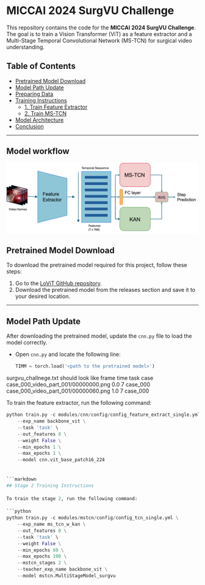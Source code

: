 # MICCAI 2024 SurgVU Challenge

This repository contains the code for the **MICCAI 2024 SurgVU Challenge**. The goal is to train a Vision Transformer (ViT) as a feature extractor and a Multi-Stage Temporal Convolutional Network (MS-TCN) for surgical video understanding.

## Table of Contents

- [Pretrained Model Download](#pretrained-model-download)
- [Model Path Update](#model-path-update)
- [Preparing Data](#preparing-data)
- [Training Instructions](#training-instructions)
  - [1. Train Feature Extractor](#1-train-feature-extractor)
  - [2. Train MS-TCN](#2-train-ms-tcn)
- [Model Architecture](#model-architecture)
- [Conclusion](#conclusion)

---
## Model workflow
![SurgVU Challenge Model](assets/figure_challnege.png)

## Pretrained Model Download

To download the pretrained model required for this project, follow these steps:

1. Go to the [LoViT GitHub repository](https://github.com/MRUIL/LoViT).
2. Download the pretrained model from the releases section and save it to your desired location.

---

## Model Path Update

After downloading the pretrained model, update the `cnn.py` file to load the model correctly.

- Open `cnn.py` and locate the following line:
  ```python
  TIMM = torch.load('<path to the pretrained model>')

surgvu_challnege.txt should look like 
  frame                                 time   task   case
case_000_video_part_001/00000000.png   0.0    7     case_000
case_000_video_part_001/00000060.png   1.0    7     case_000


To train the feature extractor, run the following command:

```python
python train.py -c modules/cnn/config/config_feature_extract_single.yml \
    --exp_name backbone_vit \
    --task 'task' \
    --out_features 8 \
    --weight False \
    --min_epochs 1 \
    --max_epochs 1 \
    --model cnn.vit_base_patch16_224


```markdown
## Stage 2 Training Instructions

To train the stage 2, run the following command:

```python
python train.py -c modules/mstcn/config/config_tcn_single.yml \
    --exp_name ms_tcn_w_kan \
    --out_features 8 \
    --task 'task' \
    --weight False \
    --min_epochs 80 \
    --max_epochs 100 \
    --mstcn_stages 2 \
    --teacher_exp_name backbone_vit \
    --model mstcn.MultiStageModel_surgvu
